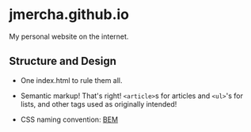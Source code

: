 # jmercha.github.io

My personal website on the internet.

## Structure and Design

* One index.html to rule them all.

* Semantic markup! That's right! `<article>`s for articles and `<ul>`'s for lists, and other tags used as originally intended!

* CSS naming convention: [BEM](http://getbem.com/)
